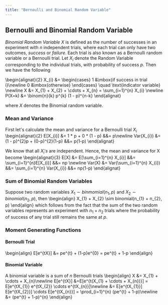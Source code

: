 ```yaml
---
title: "Bernoulli and Binomial Random Variable"
---
```


## Bernoulli and Binomial Random Variable

*Binomial Random Variable* $X$ is defined as the number of successes in an experiment with $n$ independent trials, where each trial can only have two outcomes, *success* or *failure*.
Each trial is also known as a Bernoulli random variable or a Bernoulli trial.
Let $X_{i}$ denote the Random Variable corresponding to the individual trials, with probability of success $p$. Then we have the following

\begin{alignat}{2}
        X_{i} &= \begin{cases} 1 &\mbox{if success in trial i}\newline
                                0 &\mbox{otherwise} \end{cases} \quad \text{indicator variable} \newline
        X &= X_{1} + X_{2} + \cdots + X_{n} = \sum_{i=1}^{n} X_{i} \newline
        P(X=k) &= \binom{n}{k} p^{k} (1 - p)^{n-k}
    \end{alignat}

where $X$ denotes the Binomial random variable.

### Mean and Variance

First let's calculate the mean and variance for a Bernoulli trial $X_{i}$
\begin{alignat}{2}
        E[X_{i}] &= 1 * p + 0 * (1 - p) &&= p\newline
        Var(X_{i}) &= (1 - p)^{2}p + (0-p)^{2}(1-p) &&= p(1-p)
    \end{alignat}

We know that all $X_{i}'s$ are independent. Hence, the mean and variance for X become
\begin{alignat}{3}
        E[X] &= E[\sum_{i=1}^{n} X_{i}] &&= \sum_{i=1}^{n}E[X_{i}] &&= np \newline
        Var(X) &= Var(\sum_{i=1}^{n} X_{i}) &&= \sum_{i=1}^{n} Var(X_{i}) &&= np(1-p)
    \end{alignat}

### Sum of Binomial Random Variables

Suppose two random variables $X_{1} \sim binmomial(n_{1},p)$ and $X_{2} \sim binomial(n_{2},p)$, then
\begin{align}
        X_{1} + X_{2} \sim binomial(n_{1} + n_{2}, p)
    \end{align}
which follows from the fact that the sum of the two random variables represents an experiment with $n_{1} + n_{2}$ trials where the probability of success of any trial still remains the same at $p$.

### Moment Generating Functions

#### Bernoulli Trial

\begin{align}
        E[e^{tX}] &= pe^{t} + (1-p)e^{0} = pe^{t} + 1-p
    \end{align}

#### Binomial Variable

A binomial variable is a sum of $n$ Bernoulli trials
\begin{align}
        X &= X_{1} + \cdots + X_{n}\newline
        E[e^{tX}] &=E[e^{t(X_{1} + \cdots + X_{n})}] = E[e^{tX_{1}} e^{tX_{2}} \cdots e^{tX_{n}}]\newline
        &= E[e^{tX_{1}}] E[e^{tX_{2}}] \cdots E[e^{tX_{n}}] = \prod_{i=1}^{n} (pe^{t} + 1-p)\newline
        &= (pe^{t} + 1-p)^{n}
    \end{align}
